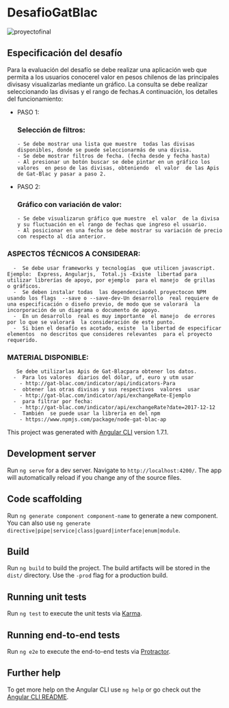 # DesafioGatBlac

![proyectofinal](https://user-images.githubusercontent.com/32287504/38073153-33aceaa4-3300-11e8-82f2-00f57796683e.png)

## Especificación  del desafío
Para la evaluación  del desafío se debe realizar una aplicación web que permita a los usuarios conocerel valor  en pesos chilenos de las principales divisasy visualizarlas mediante  un gráfico. La consulta  se debe realizar seleccionando las divisas  y el rango de fechas.A continuación, los detalles  del funcionamiento: 
- PASO 1: 
  ### Selección de filtros: 
      - Se debe mostrar una lista que muestre  todas las divisas  disponibles, donde se puede seleccionarmás de una divisa.
      - Se debe mostrar filtros de fecha. (fecha desde y fecha hasta)
      - Al presionar un botón buscar se debe pintar en un gráfico los valores  en peso de las divisas, obteniendo  el valor  de las Apis de Gat-Blac y pasar a paso 2.
- PASO 2: 
   ### Gráfico con variación de valor:
      - Se debe visualizarun gráfico que muestre  el valor  de la divisa y su fluctuación en el rango de fechas que ingreso el usuario.
      - Al posicionar en una fecha se debe mostrar su variación de precio con respecto al día anterior.

### ASPECTOS TÉCNICOS A CONSIDERAR: 
      -  Se debe usar frameworks y tecnologías  que utilicen javascript.  Ejemplo:  Express, Angularjs,  Total.js -Existe  libertad para utilizar librerías de apoyo, por ejemplo  para el manejo  de grillas  o gráficos.
      -  Se deben instalar todas  las dependenciasdel proyectocon NPM  usando los flags  --save o --save-dev-Un desarrollo  real requiere de una especificación o diseño previo, de modo que se valorará  la incorporación de un diagrama o documento de apoyo.
      -  En un desarrollo  real es muy importante  el manejo  de errores por lo que se valorará  la consideración de este punto.
      -  Si bien el desafío es acotado, existe  la libertad de especificar elementos  no descritos que consideres relevantes  para el proyecto requerido.

### MATERIAL  DISPONIBLE: 
       Se debe utilizarlas Apis de Gat-Blacpara obtener los datos.
      -  Para los valores  diarios del dólar, uf, euro y utm usar 
        - http://gat-blac.com/indicator/api/indicators-Para 
      -  obtener las otras divisas y sus respectivos  valores  usar
        - http://gat-blac.com/indicator/api/exchangeRate-Ejemplo  
      -  para filtrar por fecha:
        - http://gat-blac.com/indicator/api/exchangeRate?date=2017-12-12
      -  También  se puede usar la librería en del npm 
        - https://www.npmjs.com/package/node-gat-blac-ap

This project was generated with [Angular CLI](https://github.com/angular/angular-cli) version 1.7.1.

## Development server

Run `ng serve` for a dev server. Navigate to `http://localhost:4200/`. The app will automatically reload if you change any of the source files.

## Code scaffolding

Run `ng generate component component-name` to generate a new component. You can also use `ng generate directive|pipe|service|class|guard|interface|enum|module`.

## Build

Run `ng build` to build the project. The build artifacts will be stored in the `dist/` directory. Use the `-prod` flag for a production build.

## Running unit tests

Run `ng test` to execute the unit tests via [Karma](https://karma-runner.github.io).

## Running end-to-end tests

Run `ng e2e` to execute the end-to-end tests via [Protractor](http://www.protractortest.org/).

## Further help

To get more help on the Angular CLI use `ng help` or go check out the [Angular CLI README](https://github.com/angular/angular-cli/blob/master/README.md).
